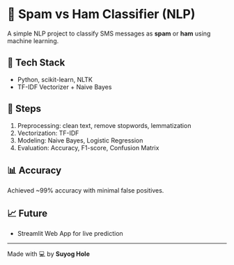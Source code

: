 
# 📩 Spam vs Ham Classifier (NLP)

A simple NLP project to classify SMS messages as **spam** or **ham** using machine learning.

## 🔧 Tech Stack

- Python, scikit-learn, NLTK
- TF-IDF Vectorizer + Naive Bayes

## 📌 Steps

1. Preprocessing: clean text, remove stopwords, lemmatization  
2. Vectorization: TF-IDF  
3. Modeling: Naive Bayes, Logistic Regression  
4. Evaluation: Accuracy, F1-score, Confusion Matrix

## 📊 Accuracy

Achieved ~99% accuracy with minimal false positives.

## 📈 Future

- Streamlit Web App for live prediction  
---

Made with 💻 by **Suyog Hole**
